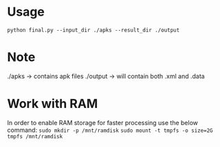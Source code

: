 # Usage
```python final.py --input_dir ./apks --result_dir ./output ```
# Note
./apks -> contains apk files
./output -> will contain both .xml and .data
# Work with RAM
In order to enable RAM storage for faster processing use the below command:
``` sudo mkdir -p /mnt/ramdisk ```
``` sudo mount -t tmpfs -o size=2G tmpfs /mnt/ramdisk ```
